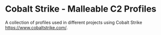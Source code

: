 # Cobalt Strike - Malleable C2 Profiles 
A collection of profiles used in different projects using Cobalt Strike https://www.cobaltstrike.com/.

